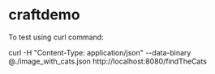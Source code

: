 # craftdemo

To test using curl command:

curl -H "Content-Type: application/json" --data-binary @./image_with_cats.json http://localhost:8080/findTheCats

